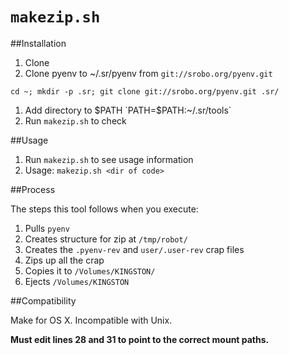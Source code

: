 `makezip.sh`
===========

##Installation

1. Clone
1. Clone pyenv to ~/.sr/pyenv from `git://srobo.org/pyenv.git`

`cd ~; mkdir -p .sr; git clone git://srobo.org/pyenv.git .sr/`

1. Add directory to $PATH `PATH=$PATH:~/.sr/tools`
1. Run `makezip.sh` to check

##Usage

1. Run `makezip.sh` to see usage information
1. Usage: `makezip.sh <dir of code>`

##Process

The steps this tool follows when you execute:

1. Pulls `pyenv`
1. Creates structure for zip at `/tmp/robot/`
1. Creates the `.pyenv-rev` and `user/.user-rev` crap files
1. Zips up all the crap
1. Copies it to `/Volumes/KINGSTON/`
1. Ejects `/Volumes/KINGSTON`

##Compatibility

Make for OS X.  Incompatible with Unix.

**Must edit lines 28 and 31 to point to the correct mount paths.**

